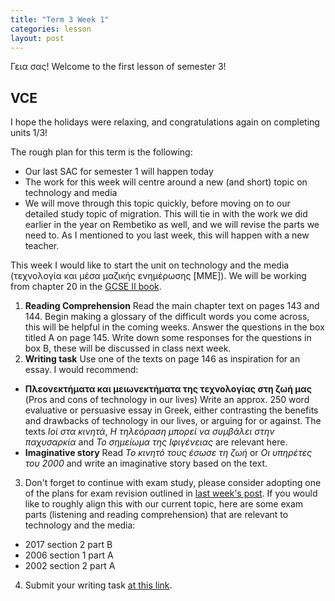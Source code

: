 ```yaml
---
title: "Term 3 Week 1"
categories: lesson
layout: post
---
```


Γεια σας! Welcome to the first lesson of semester 3!

## VCE

I hope the holidays were relaxing, and congratulations again on completing
units 1/3! 

The rough plan for this term is the following:
- Our last SAC for semester 1 will happen today
- The work for this week will centre around a new (and short) topic on
technology and media
- We will move through this topic quickly, before moving on to our detailed
study topic of migration. This will tie in with the work we did earlier in the
year on Rembetiko as well, and we will revise the parts we need to. As I
mentioned to you last week, this will happen with a new teacher.

This week I would like to start the unit on technology and the media
(τεχνολογία και μέσα μαζικής ενημέρωσης [MME]). We will be working from chapter
20 in the [GCSE II
book](http://www.ediamme.edc.uoc.gr/diaspora/index.php?option=com_content&view=article&id=157:nea-ellinika-gia-to-gcse-2&catid=105&Itemid=579&lang=el#pdf).

1. **Reading Comprehension** Read the main chapter text on pages 143 and 144.
   Begin making a glossary of the difficult words you come across, this will be
   helpful in the coming weeks. Answer the questions in the box titled A on
   page 145. Write down some responses for the questions in box B, these will
   be discussed in class next week.
2. **Writing task** Use one of the texts on page 146 as inspiration for an
   essay. I would recommend:
- **Πλεονεκτήματα και μειωνεκτήματα της τεχνολογίας στη ζωή μας** (Pros and
        cons of technology in our lives) Write an approx. 250 word evaluative
or persuasive essay in Greek, either contrasting the benefits and drawbacks of
technology in our lives, or arguing for or against. The texts *Ιοί στα κινητά*,
           *Η τηλεόραση μπορεί να συμβάλει στην παχυσαρκία* and *Το σημείωμα
           της Ιφιγένειας* are relevant here.
- **Imaginative story** Read *Το κινητό τους έσωσε τη ζωή* or *Οι υπηρέτες του
2000* and write an imaginative story based on the text.
3. Don't forget to continue with exam study, please consider adopting one of
the plans for exam revision outlined in [last week's
post](/vsl-greek/term2-week11/index.html). If you would like
to roughly align this with our current topic, here are some exam parts (listening and reading comprehension) that are
relevant to technology and the media:
- 2017 section 2 part B
- 2006 section 1 part A
- 2002 section 2 part A 
4. Submit your writing task [at this
link](https://www.dropbox.com/request/RSFLm2Xg3FZvTAziSciu).
